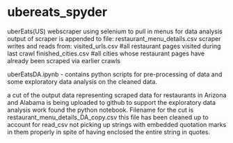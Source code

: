 # ubereats_spyder
uberEats(US) webscraper using selenium to pull in menus for data analysis
output of scraper is appended to file: 
	restaurant_menu_details.csv
scraper writes and reads from:
	visited_urls.csv  #all restaurant pages visited during last crawl
	finished_cities.csv #all cities whose restaurant pages have already been scraped via earlier crawls

uberEatsDA.ipynb - contains python scripts for pre-processing of data and some exploratory data analysis on the cleaned data.

a cut of the output data representing scraped data for restaurants in Arizona and Alabama is being uploaded to github to support
the exploratory data analysis work found the python notebook. Filename for the cut is restaurant_menu_details_DA_copy.csv
this file has been cleaned up to account for read_csv not picking up strings with embedded quotation marks in them properly in spite
of having enclosed the entire string in quotes.